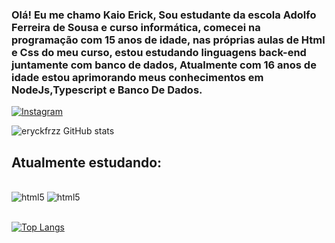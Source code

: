 ### Olá! Eu me chamo Kaio Erick, Sou estudante da escola Adolfo Ferreira de Sousa e curso informática, comecei na programação com 15 anos de idade, nas próprias aulas de Html e Css do meu curso, estou estudando linguagens back-end juntamente com banco de dados, Atualmente com 16 anos de idade estou aprimorando meus conhecimentos em NodeJs,Typescript e Banco De Dados.
[![Instagram](https://img.shields.io/badge/Instagram-E4405F?style=for-the-badge&logo=instagram&logoColor=white)](https://www.instagram.com/kayooerick/)

![eryckfrzz GitHub stats](https://github-readme-stats.vercel.app/api?username=eryckfrzz&show_icons=true&theme=radical)

## Atualmente estudando:

<div style="display: inline_block;"><br/>
    <img aling="center" alt="html5" src="https://img.shields.io/badge/Node.js-43853D?style=for-the-badge&logo=node.js&logoColor=white" />
    <img aling="center" alt="html5" src="https://img.shields.io/badge/TypeScript-007ACC?style=for-the-badge&logo=typescript&logoColor=white" />
</div><br/>



[![Top Langs](https://github-readme-stats.vercel.app/api/top-langs/?username=eryckfrzz)](https://github.com/anuraghazra/github-readme-stats)



